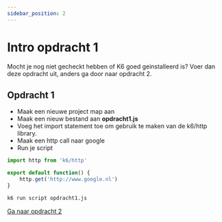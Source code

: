 ```yaml
---
sidebar_position: 2
---
```


# Intro opdracht 1
Mocht je nog niet gecheckt hebben of K6 goed geinstalleerd is? Voer dan deze opdracht uit, anders ga door naar opdracht 2. 

## Opdracht 1
- Maak een nieuwe project map aan
- Maak een nieuw bestand aan <b>opdracht1.js</b>
- Voeg het import statement toe om gebruik te maken van de k6/http library.
- Maak een http call naar google
- Run je script

```javascript
import http from 'k6/http'

export default function() {
    http.get('http://www.google.nl')
}
```

```bash
k6 run script opdracht1.js
```

[Ga naar opdracht 2](https://danielvanbavel.github.io/k6-workshop-api-docs/step2)